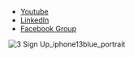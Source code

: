 

- [Youtube](https://youtu.be/bCS1ddMT_sU)
- [LinkedIn](https://www.linkedin.com/in/axiftaj/)
- [Facebook Group](https://www.facebook.com/aaxiftaj)


![3  Sign Up_iphone13blue_portrait](https://user-images.githubusercontent.com/47206155/161236417-39bb1f20-e1d7-44f2-9f02-8a79e0833686.png)
